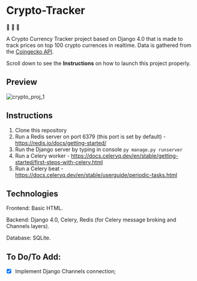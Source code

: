 # Crypto-Tracker

:money_with_wings: :money_with_wings: :money_with_wings:

A Crypto Currency Tracker project based on Django 4.0 that is made to track prices on top 100 crypto currences in realtime. Data is gathered from the [Coingecko API](https://www.coingecko.com/). 

Scroll down to see the **Instructions** on how to launch this project properly. 

## Preview 

![crypto_proj_1](https://user-images.githubusercontent.com/86254474/172397460-2806f735-013d-4188-9020-47550dac31b1.png)

## Instructions

1. Clone this repository
2. Run a Redis server on port 6379 (this port is set by default) - https://redis.io/docs/getting-started/
3. Run the Django server by typing in console `py manage.py runserver`
4. Run a Celery worker - https://docs.celeryq.dev/en/stable/getting-started/first-steps-with-celery.html
5. Run a Celery beat - https://docs.celeryq.dev/en/stable/userguide/periodic-tasks.html

## Technologies

Frontend: Basic HTML.

Backend: Django 4.0, Celery, Redis (for Celery message broking and Channels layers).

Database: SQLite.

## To Do/To Add:

- [x] Implement Django Channels connection; 






